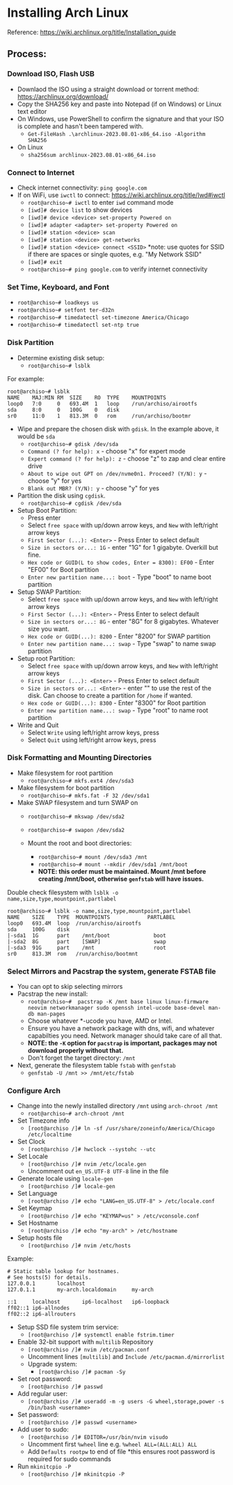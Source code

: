 # Installing Arch Linux
Reference: https://wiki.archlinux.org/title/Installation_guide

## Process:

### Download ISO, Flash USB
- Downlaod the ISO using a straight download or torrent method: https://archlinux.org/download/
- Copy the SHA256 key and paste into Notepad (if on Windows) or Linux text editor
- On Windows, use PowerShell to confirm the signature and that your ISO is complete and hasn't been tampered with.
  - `Get-FileHash .\archlinux-2023.08.01-x86_64.iso -Algorithm SHA256`
- On Linux
  - `sha256sum archlinux-2023.08.01-x86_64.iso`

### Connect to Internet

- Check internet connectivity: `ping google.com`
- If on WiFi, use `iwctl` to connect: https://wiki.archlinux.org/title/Iwd#iwctl
  - `root@archiso~# iwctl` to enter `iwd` command mode
  - `[iwd]# device list` to show devices
  - `[iwd]# device <device> set-property Powered on`
  - `[iwd]# adapter <adapter> set-property Powered on`
  - `[iwd]# station <device> scan`
  - `[iwd]# station <device> get-networks`
  - `[iwd]# station <device> connect <SSID>` *note: use quotes for SSID if there are spaces or single quotes, e.g. "My Network SSID"
  - `[iwd]# exit`
  - `root@archiso~# ping google.com` to verify internet connectivity

### Set Time, Keyboard, and Font

- `root@archiso~# loadkeys us`
- `root@archiso~# setfont ter-d32n`
- `root@archiso~# timedatectl set-timezone America/Chicago`
- `root@archiso~# timedatectl set-ntp true`

### Disk Partition

- Determine existing disk setup:
  - `root@archiso~# lsblk`
    
For example:
```
root@archiso~# lsblk
NAME    MAJ:MIN RM  SIZE    RO  TYPE    MOUNTPOINTS
loop0   7:0     0   693.4M  1   loop    /run/archiso/airootfs
sda     8:0     0   100G    0   disk    
sr0     11:0    1   813.3M  0   rom     /run/archiso/bootmr
```
- Wipe and prepare the chosen disk with `gdisk`. In the example above, it would be `sda`
  - `root@archiso~# gdisk /dev/sda`
  - `Command (? for help): x` - choose "x" for expert mode
  - `Expert command (? for help): z` - choose "z" to zap and clear entire drive
  - `About to wipe out GPT on /dev/nvme0n1. Proceed? (Y/N): y` - choose "y" for yes
  - `Blank out MBR? (Y/N): y` - choose "y" for yes
- Partition the disk using `cgdisk`.
  - `root@archiso~# cgdisk /dev/sda`
- Setup Boot Partition:
  - Press enter
  - Select `free space` with up/down arrow keys, and `New` with left/right arrow keys
  - `First Sector (...): <Enter>` - Press Enter to select default
  - `Size in sectors or...: 1G` - enter "1G" for 1 gigabyte. Overkill but fine.
  - `Hex code or GUID(L to show codes, Enter = 8300): EF00` - Enter "EF00" for Boot partition
  - `Enter new partition name...: boot` - Type "boot" to name boot partition
- Setup SWAP Partition:
  - Select `free space` with up/down arrow keys, and `New` with left/right arrow keys
  - `First Sector (...): <Enter>` - Press Enter to select default
  - `Size in sectors or...: 8G` - enter "8G" for 8 gigabytes. Whatever size you want.
  - `Hex code or GUID(...): 8200` - Enter "8200" for SWAP partition
  - `Enter new partition name...: swap` - Type "swap" to name swap partition
- Setup root Partition:
  - Select `free space` with up/down arrow keys, and `New` with left/right arrow keys
  - `First Sector (...): <Enter>` - Press Enter to select default
  - `Size in sectors or...: <Enter>` - enter "<Enter>" to use the rest of the disk. Can choose to create a partition for `/home` if wanted.
  - `Hex code or GUID(...): 8300` - Enter "8300" for Root partition
  - `Enter new partition name...: swap` - Type "root" to name root partition
- Write and Quit
  - Select `Write` using left/right arrow keys, press <Enter>
  - Select `Quit` using left/right arrow keys, press <Enter>

### Disk Formatting and Mounting Directories

- Make filesystem for root partition
  - `root@archiso~# mkfs.ext4 /dev/sda3`
- Make filesystem for boot partition
  - `root@archiso~# mkfs.fat -F 32 /dev/sda1`
- Make SWAP filesystem and turn SWAP on
  - `root@archiso~# mkswap /dev/sda2`
  - `root@archiso~# swapon /dev/sda2`

  - Mount the root and boot directories:
    - `root@archiso~# mount /dev/sda3 /mnt`
    - `root@archiso~# mount --mkdir /dev/sda1 /mnt/boot`
    - **NOTE: this order must be maintained. Mount /mnt before creating /mnt/boot, otherwise `genfstab` will have issues.**

Double check filesystem with `lsblk -o name,size,type,mountpoint,partlabel`
```
root@archiso~# lsblk -o name,size,type,mountpoint,partlabel
NAME    SIZE    TYPE  MOUNTPOINTS            PARTLABEL
loop0   693.4M  loop  /run/archiso/airootfs  
sda     100G    disk    
|-sda1  1G      part	/mnt/boot              boot
|-sda2  8G      part	[SWAP]                 swap
|-sda3  91G     part	/mnt                   root
sr0     813.3M  rom   /run/archiso/bootmnt
```

### Select Mirrors and Pacstrap the system, generate FSTAB file

- You can opt to skip selecting mirrors
- Pacstrap the new install:
  - `root@archiso~#  pacstrap -K /mnt base linux linux-firmware neovim networkmanager sudo openssh intel-ucode base-devel man-db man-pages`
  - Choose whatever *-ucode you have, AMD or Intel.
  - Ensure you have a network package with dns, wifi, and whatever capabilties you need. Network manager should take care of all that.
  - **NOTE: the `-K` option for `pacstrap` is important, packages may not download properly without that.**
  - Don't forget the target directory: `/mnt`
- Next, generate the filesystem table `fstab` with `genfstab`
  - `genfstab -U /mnt >> /mnt/etc/fstab`

### Configure Arch

- Change into the newly installed directory `/mnt` using `arch-chroot /mnt`
  - `root@archiso~# arch-chroot /mnt`
- Set Timezone info
  - `[root@archiso /]# ln -sf /usr/share/zoneinfo/America/Chicago /etc/localtime`
- Set Clock
  - `[root@archiso /]# hwclock --systohc --utc`
- Set Locale
  - `[root@archiso /]# nvim /etc/locale.gen`
  - Uncomment out `en_US.UTF-8 UTF-8` line in the file
- Generate locale using `locale-gen`
  - `[root@archiso /]# locale-gen`
- Set Language
  - `[root@archiso /]# echo "LANG=en_US.UTF-8" > /etc/locale.conf`
- Set Keymap
  - `[root@archiso /]# echo "KEYMAP=us" > /etc/vconsole.conf`
- Set Hostname
  - `[root@archiso /]# echo "my-arch" > /etc/hostname`
- Setup hosts file
  - `[root@archiso /]# nvim /etc/hosts`

Example:
```
# Static table lookup for hostnames.
# See hosts(5) for details.
127.0.0.1       localhost
127.0.1.1       my-arch.localdomain     my-arch

::1     localhost       ip6-localhost   ip6-loopback
ff02::1 ip6-allnodes
ff02::2 ip6-allrouters
```
- Setup SSD file system trim service:
  - `[root@archiso /]# systemctl enable fstrim.timer`
- Enable 32-bit support with `multilib` Repository
  - `[root@archiso /]# nvim /etc/pacman.conf`
  - Uncomment lines `[multilib]` and `Include /etc/pacman.d/mirrorlist`
  - Upgrade system:
    - `[root@archiso /]# pacman -Sy`
- Set root password:
  - `[root@archiso /]# passwd`
- Add regular user:
  - `[root@archiso /]# useradd -m -g users -G wheel,storage,power -s /bin/bash <username>`
- Set password:
  - `[root@archiso /]# passwd <username>`
- Add user to sudo:
  - `[root@archiso /]# EDITOR=/usr/bin/nvim visudo`
  - Uncomment first `%wheel` line e.g. `%wheel ALL=(ALL:ALL) ALL`
  - Add `Defaults rootpw` to end of file *this ensures root password is required for sudo commands
- Run `mkinitcpio -P`
  - `[root@archiso /]# mkinitcpio -P`
